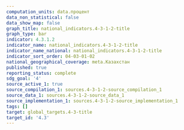 ```yaml
---
computation_units: data.процент
data_non_statistical: false
data_show_map: false
graph_title: national_indicators.4-3-1-2-title
graph_type: bar
indicator: 4.3.1.2
indicator_name: national_indicators.4-3-1-2-title
indicator_name_national: national_indicators.4-3-1-2-title
indicator_sort_order: 04-03-01-02
national_geographical_coverage: meta.Казахстан
published: true
reporting_status: complete
sdg_goal: '4'
source_active_1: true
source_compilation_1: sources.4-3-1-2-source_compilation_1
source_data_1: sources.4-3-1-2-source_data_1
source_implementation_1: sources.4-3-1-2-source_implementation_1
tags: []
target: global_targets.4-3-title
target_id: '4.3'
---
```

